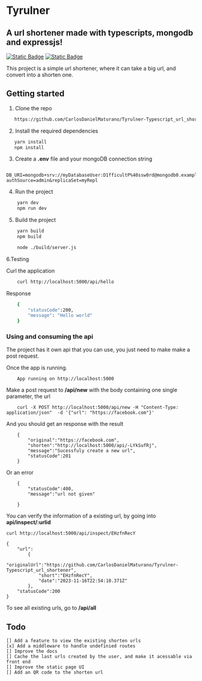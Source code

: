 # Tyrulner

## A url shortener made with typescripts, mongodb and expressjs!

[![Static Badge](https://img.shields.io/badge/License-MIT-green)](https://github.com/CarlosDanielMaturano/Tyrulner-Typescript_url_shortener/blob/main/LICENSE.txt)
[![Static Badge](https://img.shields.io/badge/yarn-1.22.19-blue)]()

This project is a simple url shortener, where it can take a big url, and convert into a shorten one.

## Getting started

1.  Clone the repo

```bash
   https://github.com/CarlosDanielMaturano/Tyrulner-Typescript_url_shortener
```

2. Install the required dependencies

```bash
   yarn install
   npm install
```

3. Create a <strong>.env</strong> file and your mongoDB connection string

```
    DB_URI=mongodb+srv://myDatabaseUser:D1fficultP%40ssw0rd@mongodb0.example.com/?authSource=admin&replicaSet=myRepl
```

4. Run the project

```bash
    yarn dev
    npm run dev
```

5. Build the project

```bash
    yarn build
    npm build

    node ./build/server.js
```

6.Testing

Curl the application

```bash
    curl http://localhost:5000/api/hello
```

Response

```bash
    {
        "statusCode":200,
        "message": "Hello world"
    }

```

### Using and consuming the api

<p>The project has it own api that you can use, you just need to make make a post request.</p>
<p>Once the app is running.</p>

        App running on http://localhost:5000

<p> Make a post request to <strong>/api/new</strong> with the body containing one single parameter, the url</p>

        curl -X POST http://localhost:5000/api/new -H "Content-Type: application/json"  -d '{"url": "https://facebook.com"}'

<p>And you should get an response with the result

        {
            "original":"https://facebook.com",
            "shorten":"http://localhost:5000/api/-LYkSufRj",
            "message":"Sucessfuly create a new url",
            "statusCode":201
        }

<p>Or an error</p>

        {
            "statusCode":400,
            "message":"url not given"

        }

<p>You can verify the information of a existing url, by going into <strong>api/inspect/:urlid</strong></p>

    curl http://localhost:5000/api/inspect/EHzfnRecY

    {
        "url":
            {
                "originalUrl":"https://github.com/CarlosDanielMaturano/Tyrulner-Typescript_url_shortener",
                "short":"EHzfnRecY",
                "date":"2023-11-16T22:54:10.371Z"
            },
        "statusCode":200
    }

<p>To see all existing urls, go to <strong>/api/all</strong></p>

## Todo

    [] Add a feature to view the existing shorten urls
    [x] Add a middleware to handle undefinied routes
    [] Improve the docs
    [] Cache the last urls created by the user, and make it acessable via front end
    [] Improve the static page UI
    [] Add an QR code to the shorten url
